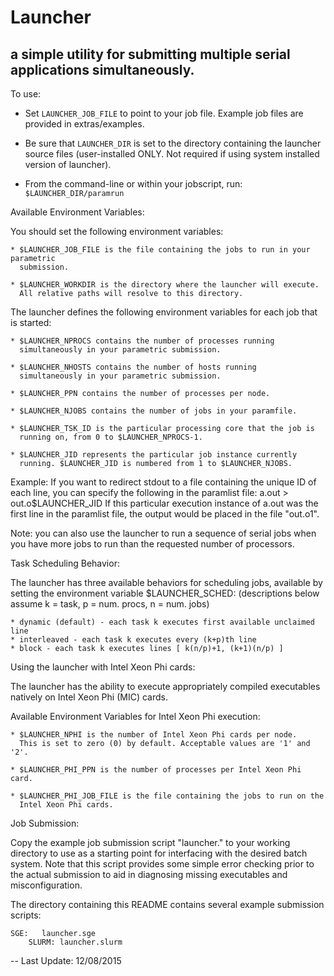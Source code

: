 # Launcher
## a simple utility for submitting multiple serial applications simultaneously. 

To use:

  * Set `LAUNCHER_JOB_FILE` to point to your job file. Example job files
    are provided in extras/examples.

  * Be sure that `LAUNCHER_DIR` is set to the directory containing the 
    launcher source files (user-installed ONLY. Not required if using
    system installed version of launcher).

  * From the command-line or within your jobscript, run:
    `$LAUNCHER_DIR/paramrun`

Available Environment Variables:

  You should set the following environment variables:

    * $LAUNCHER_JOB_FILE is the file containing the jobs to run in your parametric 
      submission.

    * $LAUNCHER_WORKDIR is the directory where the launcher will execute. 
      All relative paths will resolve to this directory.

  The launcher defines the following environment variables for each job 
  that is started:

    * $LAUNCHER_NPROCS contains the number of processes running 
      simultaneously in your parametric submission.

    * $LAUNCHER_NHOSTS contains the number of hosts running
      simultaneously in your parametric submission.

    * $LAUNCHER_PPN contains the number of processes per node.

    * $LAUNCHER_NJOBS contains the number of jobs in your paramfile.

    * $LAUNCHER_TSK_ID is the particular processing core that the job is 
      running on, from 0 to $LAUNCHER_NPROCS-1.

    * $LAUNCHER_JID represents the particular job instance currently 
      running. $LAUNCHER_JID is numbered from 1 to $LAUNCHER_NJOBS.

  Example: If you want to redirect stdout to a file containing the unique ID
  of each line, you can specify the following in the paramlist file:
    a.out > out.o$LAUNCHER_JID
  If this particular execution instance of a.out was the first line in the
  paramlist file, the output would be placed in the file "out.o1".

  Note: you can also use the launcher to run a sequence of serial
  jobs when you have more jobs to run than the requested number of
  processors.  

Task Scheduling Behavior:

  The launcher has three available behaviors for scheduling jobs, available
  by setting the environment variable $LAUNCHER_SCHED:
  (descriptions below assume k = task, p = num. procs, n = num. jobs)

    * dynamic (default) - each task k executes first available unclaimed line
    * interleaved - each task k executes every (k+p)th line
    * block - each task k executes lines [ k(n/p)+1, (k+1)(n/p) ]

Using the launcher with Intel Xeon Phi cards:

  The launcher has the ability to execute appropriately compiled executables
  natively on Intel Xeon Phi (MIC) cards.

  Available Environment Variables for Intel Xeon Phi execution:

    * $LAUNCHER_NPHI is the number of Intel Xeon Phi cards per node.
      This is set to zero (0) by default. Acceptable values are '1' and '2'.

    * $LAUNCHER_PHI_PPN is the number of processes per Intel Xeon Phi card.

    * $LAUNCHER_PHI_JOB_FILE is the file containing the jobs to run on the 
      Intel Xeon Phi cards. 

Job Submission:

  Copy the example job submission script "launcher.<sched>" to your
  working directory to use as a starting point for interfacing with
  the desired batch system. Note that this script provides some simple
  error checking prior to the actual submission to aid in diagnosing
  missing executables and misconfiguration.

  The directory containing this README contains several example submission
  scripts:

	SGE:   launcher.sge
        SLURM: launcher.slurm

--
Last Update: 12/08/2015
